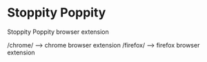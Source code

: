 Stoppity Poppity
================

Stoppity Poppity browser extension

/chrome/ --> chrome browser extension
/firefox/ --> firefox browser extension
